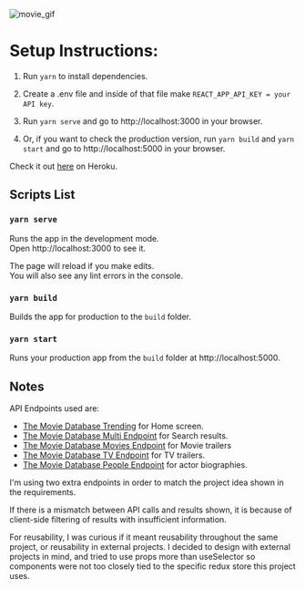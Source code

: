 ![movie_gif](https://user-images.githubusercontent.com/37863665/81014027-1e6eb880-8e97-11ea-94fe-229d2018603e.gif)

# Setup Instructions:

1. Run `yarn` to install dependencies.

2. Create a .env file and inside of that file make `REACT_APP_API_KEY = your API key`.

3. Run `yarn serve` and go to http://localhost:3000 in your browser.

4. Or, if you want to check the production version, run `yarn build` and `yarn start` and go to http://localhost:5000 in your browser.

Check it out [here](https://movie-widget.herokuapp.com/) on Heroku.

## Scripts List

### `yarn serve`

Runs the app in the development mode.<br />
Open http://localhost:3000 to see it.

The page will reload if you make edits.<br />
You will also see any lint errors in the console.

### `yarn build`

Builds the app for production to the `build` folder.<br />

### `yarn start`

Runs your production app from the `build` folder at http://localhost:5000.

## Notes

API Endpoints used are:

- [The Movie Database Trending](https://developers.themoviedb.org/3/trending/get-trending) for Home screen.
- [The Movie Database Multi Endpoint](https://developers.themoviedb.org/3/search/multi-search) for Search results.
- [The Movie Database Movies Endpoint](https://developers.themoviedb.org/3/movies/get-movie-videos) for Movie trailers
- [The Movie Database TV Endpoint](https://developers.themoviedb.org/3/tv/get-tv-videos) for TV trailers.
- [The Movie Database People Endpoint](https://developers.themoviedb.org/3/people/get-person-details) for actor biographies.

I'm using two extra endpoints in order to match the project idea shown in the requirements.

If there is a mismatch between API calls and results shown, it is because of client-side filtering of results with insufficient information.

For reusability, I was curious if it meant reusability throughout the same project, or reusability in external projects. I decided to design with external projects in mind, and tried to use props more than useSelector so components were not too closely tied to the specific redux store this project uses.
